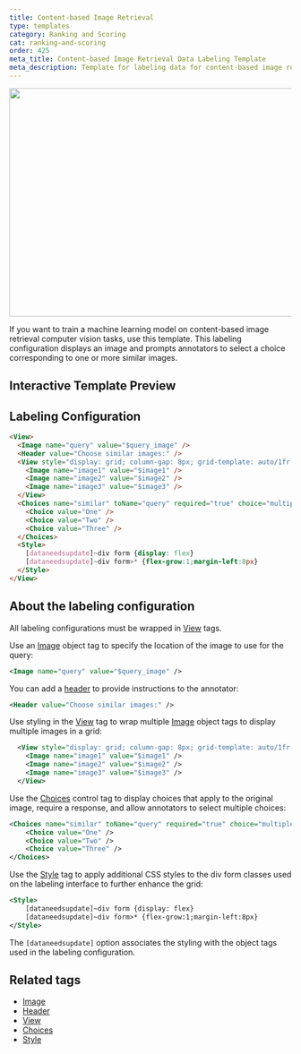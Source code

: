 ```yaml
---
title: Content-based Image Retrieval
type: templates
category: Ranking and Scoring
cat: ranking-and-scoring
order: 425
meta_title: Content-based Image Retrieval Data Labeling Template
meta_description: Template for labeling data for content-based image retrieval tasks with Label Studio for your machine learning and data science projects.
---
```


<img src="/images/templates/content-based-image-search.png" alt="" class="gif-border" width="552px" height="408px" />

If you want to train a machine learning model on content-based image retrieval computer vision tasks, use this template. This labeling configuration displays an image and prompts annotators to select a choice corresponding to one or more similar images.  

## Interactive Template Preview

<div id="main-preview"></div>

## Labeling Configuration

```html
<View>
  <Image name="query" value="$query_image" />
  <Header value="Choose similar images:" />
  <View style="display: grid; column-gap: 8px; grid-template: auto/1fr 1fr 1fr">
    <Image name="image1" value="$image1" />
    <Image name="image2" value="$image2" />
    <Image name="image3" value="$image3" />
  </View>
  <Choices name="similar" toName="query" required="true" choice="multiple">
    <Choice value="One" />
    <Choice value="Two" />
    <Choice value="Three" />
  </Choices>
  <Style>
    [dataneedsupdate]~div form {display: flex}
    [dataneedsupdate]~div form>* {flex-grow:1;margin-left:8px}
  </Style>
</View>
```

## About the labeling configuration

All labeling configurations must be wrapped in [View](/tags/view.html) tags.

Use an [Image](/tags/image.html) object tag to specify the location of the image to use for the query:
```xml
<Image name="query" value="$query_image" />
```

You can add a [header](/tags/header.html) to provide instructions to the annotator:
```xml
<Header value="Choose similar images:" />
```

Use styling in the [View](/tags/view.html) tag to wrap multiple [Image](/tags/image.html) object tags to display multiple images in a grid:
```xml
  <View style="display: grid; column-gap: 8px; grid-template: auto/1fr 1fr 1fr">
    <Image name="image1" value="$image1" />
    <Image name="image2" value="$image2" />
    <Image name="image3" value="$image3" />
  </View>
```
  
Use the [Choices](/tags/choices.html) control tag to display choices that apply to the original image, require a response, and allow annotators to select multiple choices:
```xml
<Choices name="similar" toName="query" required="true" choice="multiple">
    <Choice value="One" />
    <Choice value="Two" />
    <Choice value="Three" />
</Choices>
```

Use the [Style](/tags/style.html) tag to apply additional CSS styles to the div form classes used on the labeling interface to further enhance the grid:
```xml
<Style>
    [dataneedsupdate]~div form {display: flex}
    [dataneedsupdate]~div form>* {flex-grow:1;margin-left:8px}
</Style>
```
The `[dataneedsupdate]` option associates the styling with the object tags used in the labeling configuration.
  

## Related tags

- [Image](/tags/image.html)
- [Header](/tags/header.html)
- [View](/tags/view.html)
- [Choices](/tags/choices.html)
- [Style](/tags/style.html)
